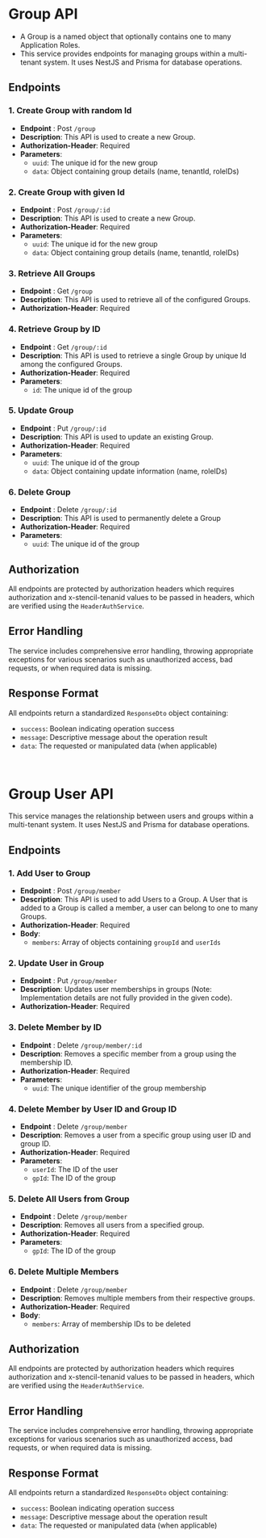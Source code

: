 # Group API

- A Group is a named object that optionally contains one to many Application Roles.
- This service provides endpoints for managing groups within a multi-tenant system. It uses NestJS and Prisma for database operations.



## Endpoints

### 1. Create Group with random Id 
- **Endpoint** : Post `/group`
- **Description**: This API is used to create a new Group.
- **Authorization-Header**: Required
- **Parameters**: 
  - `uuid`: The unique id for the new group
  - `data`: Object containing group details (name, tenantId, roleIDs)

### 2. Create Group with given Id 
- **Endpoint** : Post `/group/:id`
- **Description**: This API is used to create a new Group.
- **Authorization-Header**: Required
- **Parameters**: 
  - `uuid`: The unique id for the new group
  - `data`: Object containing group details (name, tenantId, roleIDs)

### 3. Retrieve All Groups
- **Endpoint** : Get `/group`
- **Description**: This API is used to retrieve all of the configured Groups.
- **Authorization-Header**: Required

### 4. Retrieve Group by ID
- **Endpoint** : Get `/group/:id`
- **Description**: This API is used to retrieve a single Group by unique Id among the configured Groups.
- **Authorization-Header**: Required
- **Parameters**: 
  - `id`: The unique id of the group

### 5. Update Group
- **Endpoint** : Put `/group/:id`
- **Description**: This API is used to update an existing Group.
- **Authorization-Header**: Required
- **Parameters**: 
  - `uuid`: The unique id of the group
  - `data`: Object containing update information (name, roleIDs)

### 6. Delete Group
- **Endpoint** : Delete `/group/:id`
- **Description**: This API is used to permanently delete a Group
- **Authorization-Header**: Required
- **Parameters**: 
  - `uuid`: The unique id of the group

## Authorization
All endpoints are protected by authorization headers which requires authorization and x-stencil-tenanid values to be passed in headers, which are verified using the `HeaderAuthService`.

## Error Handling
The service includes comprehensive error handling, throwing appropriate exceptions for various scenarios such as unauthorized access, bad requests, or when required data is missing.

## Response Format
All endpoints return a standardized `ResponseDto` object containing:
- `success`: Boolean indicating operation success
- `message`: Descriptive message about the operation result
- `data`: The requested or manipulated data (when applicable)

<br>

# Group User API

This service manages the relationship between users and groups within a multi-tenant system. It uses NestJS and Prisma for database operations.

## Endpoints

### 1. Add User to Group
- **Endpoint** : Post `/group/member`
- **Description**: This API is used to add Users to a Group. A User that is added to a Group is called a member, a user can belong to one to many Groups.
- **Authorization-Header**: Required
- **Body**: 
  - `members`: Array of objects containing `groupId` and `userIds`

### 2. Update User in Group
- **Endpoint** : Put `/group/member`
- **Description**: Updates user memberships in groups (Note: Implementation details are not fully provided in the given code).
- **Authorization-Header**: Required

### 3. Delete Member by ID
- **Endpoint** : Delete `/group/member/:id`
- **Description**: Removes a specific member from a group using the membership ID.
- **Authorization-Header**: Required
- **Parameters**: 
  - `uuid`: The unique identifier of the group membership

### 4. Delete Member by User ID and Group ID
- **Endpoint** : Delete `/group/member`
- **Description**: Removes a user from a specific group using user ID and group ID.
- **Authorization-Header**: Required
- **Parameters**: 
  - `userId`: The ID of the user
  - `gpId`: The ID of the group

### 5. Delete All Users from Group
- **Endpoint** : Delete `/group/member`
- **Description**: Removes all users from a specified group.
- **Authorization-Header**: Required
- **Parameters**: 
  - `gpId`: The ID of the group

### 6. Delete Multiple Members
- **Endpoint** : Delete `/group/member`
- **Description**: Removes multiple members from their respective groups.
- **Authorization-Header**: Required
- **Body**: 
  - `members`: Array of membership IDs to be deleted

## Authorization
All endpoints are protected by authorization headers which requires authorization and x-stencil-tenanid values to be passed in headers, which are verified using the `HeaderAuthService`.

## Error Handling
The service includes comprehensive error handling, throwing appropriate exceptions for various scenarios such as unauthorized access, bad requests, or when required data is missing.

## Response Format
All endpoints return a standardized `ResponseDto` object containing:
- `success`: Boolean indicating operation success
- `message`: Descriptive message about the operation result
- `data`: The requested or manipulated data (when applicable)

